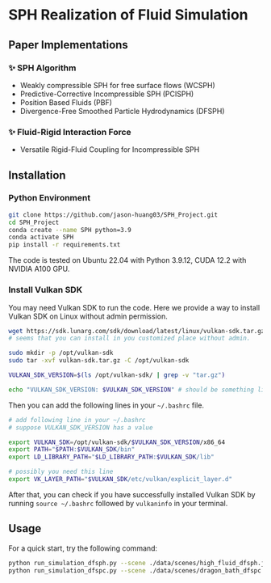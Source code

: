 # SPH Realization of Fluid Simulation

## Paper Implementations

### ✨ SPH Algorithm
+ Weakly compressible SPH for free surface flows (WCSPH)
+ Predictive-Corrective Incompressible SPH (PCISPH)
+ Position Based Fluids (PBF)
+ Divergence-Free Smoothed Particle Hydrodynamics (DFSPH)

### ✨ Fluid-Rigid Interaction Force
+ Versatile Rigid-Fluid Coupling for Incompressible SPH

## Installation

### Python Environment
```bash
git clone https://github.com/jason-huang03/SPH_Project.git
cd SPH_Project
conda create --name SPH python=3.9
conda activate SPH
pip install -r requirements.txt
```

The code is tested on Ubuntu 22.04 with Python 3.9.12, CUDA 12.2 with NVIDIA A100 GPU.

### Install Vulkan SDK
You may need Vulkan SDK to run the code. Here we provide a way to install Vulkan SDK on Linux without admin permission. 

```bash
wget https://sdk.lunarg.com/sdk/download/latest/linux/vulkan-sdk.tar.gz -O vulkan-sdk.tar.gz
# seems that you can install in you customized place without admin.

sudo mkdir -p /opt/vulkan-sdk
sudo tar -xvf vulkan-sdk.tar.gz -C /opt/vulkan-sdk

VULKAN_SDK_VERSION=$(ls /opt/vulkan-sdk/ | grep -v "tar.gz")

echo "VULKAN_SDK_VERSION: $VULKAN_SDK_VERSION" # should be something like 1.3.268.0
```
Then you can add the following lines in your `~/.bashrc` file.
```bash
# add following line in your ~/.bashrc
# suppose VULKAN_SDK_VERSION has a value

export VULKAN_SDK=/opt/vulkan-sdk/$VULKAN_SDK_VERSION/x86_64
export PATH="$PATH:$VULKAN_SDK/bin"
export LD_LIBRARY_PATH="$LD_LIBRARY_PATH:$VULKAN_SDK/lib"

# possibly you need this line
export VK_LAYER_PATH="$VULKAN_SDK/etc/vulkan/explicit_layer.d"

```

After that, you can check if you have successfully installed Vulkan SDK by running `source ~/.bashrc` followed by `vulkaninfo` in your terminal.

## Usage
For a quick start, try the following command:
```bash
python run_simulation_dfsph.py --scene ./data/scenes/high_fluid_dfsph.json
python run_simulation_dfspc.py --scene ./data/scenes/dragon_bath_dfspc.json
```